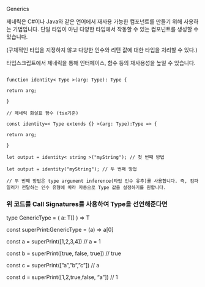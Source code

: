 Generics

제네릭은 C#이나 Java와 같은 언어에서 재사용 가능한 컴포넌트를 만들기 위해 사용하는 기법입니다. 단일 타입이 아닌 다양한 타입에서 작동할 수 있는 컴포넌트를 생성할 수 있습니다.

(구체적인 타입을 지정하지 않고 다양한 인수와 리턴 값에 대한 타입을 처리할 수 있다.)

타입스크립트에서 제네릭을 통해 인터페이스, 함수 등의 재사용성을 높일 수 있습니다.

```

function identity< Type >(arg: Type): Type {

return arg;

}

// 제네릭 화살표 함수 (tsx기준)

const identity=< Type extends {} >(arg: Type):Type => {

return arg;

}

let output = identity< string >("myString"); // 첫 번째 방법

let output = identity("myString"); // 두 번째 방법

// 두 번째 방법은 type argument inference(타입 인수 유추)를 사용합니다. 즉, 컴파일러가 전달하는 인수 유형에 따라 자동으로 Type 값을 설정하기를 원합니다.

```

### 위 코드를 Call Signatures를 사용하여 Type을 선언해준다면

type GenericType = <T>( a: T[] ) ⇒ T

const superPrint:GenericType = (a) ⇒ a[0]

const a = superPrint([1,2,3,4]) // a = 1

const b = superPrint([true, false, true]) // true

const c = superPrint([”a”,”b”,”c”]) // a

const d = superPrint([1,2,true,false, “a”]) // 1
